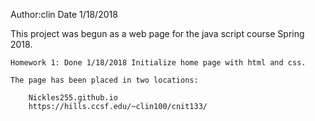 Author:clin
Date 1/18/2018

This project was begun as a web page for the java script course
Spring 2018. 

    Homework 1: Done 1/18/2018 Initialize home page with html and css.

    The page has been placed in two locations:

        Nickles255.github.io
        https://hills.ccsf.edu/~clin100/cnit133/


